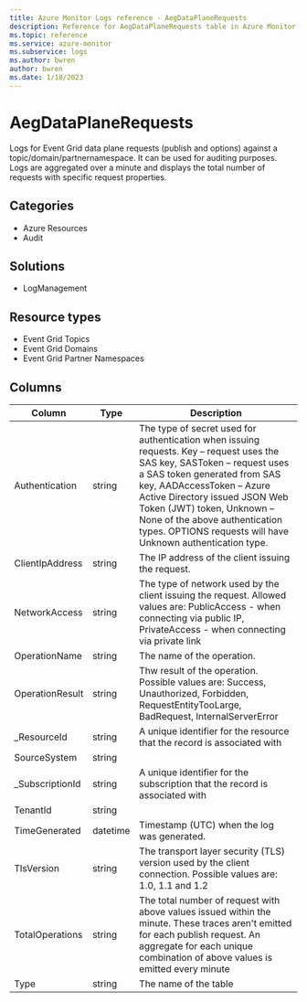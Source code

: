 ```yaml
---
title: Azure Monitor Logs reference - AegDataPlaneRequests
description: Reference for AegDataPlaneRequests table in Azure Monitor Logs.
ms.topic: reference
ms.service: azure-monitor
ms.subservice: logs
ms.author: bwren
author: bwren
ms.date: 1/18/2023
---
```


# AegDataPlaneRequests

 Logs for Event Grid data plane requests (publish and options) against a topic/domain/partnernamespace. It can be used for auditing purposes. Logs are aggregated over a minute and displays the total number of requests with specific request properties.

## Categories

- Azure Resources
- Audit
## Solutions

- LogManagement
## Resource types

- Event Grid Topics
- Event Grid Domains
- Event Grid Partner Namespaces




## Columns

| Column | Type | Description |
| --- | --- | --- |
| Authentication | string | The type of secret used for authentication when issuing requests. Key – request uses the SAS key, SASToken – request uses a SAS token generated from SAS key, AADAccessToken – Azure Active Directory issued JSON Web Token (JWT) token, Unknown – None of the above authentication types. OPTIONS requests will have Unknown authentication type. |
| ClientIpAddress | string | The IP address of the client issuing the request. |
| NetworkAccess | string | The type of network used by the client issuing the request. Allowed values are: PublicAccess - when connecting via public IP, PrivateAccess - when connecting via private link |
| OperationName | string | The name of the operation. |
| OperationResult | string | Thw result of the operation. Possible values are: Success, Unauthorized, Forbidden, RequestEntityTooLarge, BadRequest, InternalServerError |
| _ResourceId | string | A unique identifier for the resource that the record is associated with |
| SourceSystem | string |  |
| _SubscriptionId | string | A unique identifier for the subscription that the record is associated with |
| TenantId | string |  |
| TimeGenerated | datetime | Timestamp (UTC) when the log was generated. |
| TlsVersion | string | The transport layer security (TLS) version used by the client connection. Possible values are: 1.0, 1.1 and 1.2 |
| TotalOperations | string | The total number of request with above values issued within the minute. These traces aren't emitted for each publish request. An aggregate for each unique combination of above values is emitted every minute |
| Type | string | The name of the table |
